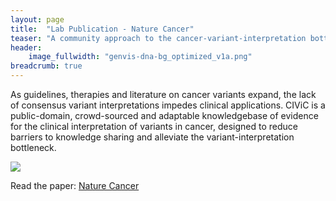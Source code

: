 ```yaml
---
layout: page
title:  "Lab Publication - Nature Cancer"
teaser: "A community approach to the cancer-variant-interpretation bottleneck"
header:
    image_fullwidth: "genvis-dna-bg_optimized_v1a.png"
breadcrumb: true
---
```

As guidelines, therapies and literature on cancer variants expand, the lack of consensus variant interpretations impedes clinical applications. CIViC is a public-domain, crowd-sourced and adaptable knowledgebase of evidence for the clinical interpretation of variants in cancer, designed to reduce barriers to knowledge sharing and alleviate the variant-interpretation bottleneck.

<div class="row">
    <div class="small-12 columns">
        <img src="/assets/img/news/CIViC_NatureCan.jpg">
    </div>
</div>

Read the paper: [Nature Cancer](http://dx.doi.org/10.1038/s43018-022-00379-w)
